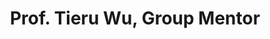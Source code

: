 ---
# Display name
title: Prof. Tieru Wu, Group Mentor
home_page: http://sai.jlu.edu.cn/info/1094/2443.htm

# Is this the primary user of the site?
superuser: false

user_groups: ["Faculty"]

role: Professor

organizations:
- name:  $~~~~~~$School of Artificial Intelligence $~~~~~~$ School of Mathematics

interests:


highlight_name: false
---